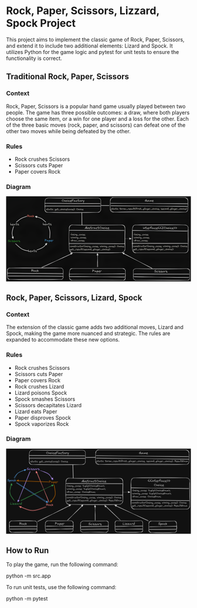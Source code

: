 # Rock, Paper, Scissors, Lizzard, Spock Project

This project aims to implement the classic game of Rock, Paper, Scissors, and extend it to include two additional elements: Lizard and Spock. It utilizes Python for the game logic and pytest for unit tests to ensure the functionality is correct.

## Traditional Rock, Paper, Scissors

### Context
Rock, Paper, Scissors is a popular hand game usually played between two people. The game has three possible outcomes: a draw, where both players choose the same item, or a win for one player and a loss for the other. Each of the three basic moves (rock, paper, and scissors) can defeat one of the other two moves while being defeated by the other.

### Rules
- Rock crushes Scissors
- Scissors cuts Paper
- Paper covers Rock

### Diagram

![TraditionalDiagram](./diagrams/rock-paper-scissors-diagram.png)

## Rock, Paper, Scissors, Lizard, Spock

### Context
The extension of the classic game adds two additional moves, Lizard and Spock, making the game more nuanced and strategic. The rules are expanded to accommodate these new options.

### Rules
- Rock crushes Scissors
- Scissors cuts Paper
- Paper covers Rock
- Rock crushes Lizard
- Lizard poisons Spock
- Spock smashes Scissors
- Scissors decapitates Lizard
- Lizard eats Paper
- Paper disproves Spock
- Spock vaporizes Rock

### Diagram

![ExtendedDiagram](./diagrams/rock-paper-scissors-lizzard-spock-diagram.png)

## How to Run

To play the game, run the following command:

python -m src.app

To run unit tests, use the following command:

python -m pytest